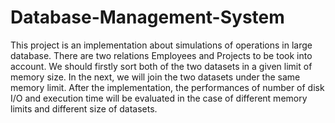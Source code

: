 # Database-Management-System
This project is an implementation about simulations of operations in large database. There are two
relations Employees and Projects to be took into account. We should firstly sort both of the two
datasets in a given limit of memory size. In the next, we will join the two datasets under the same
memory limit. After the implementation, the performances of number of disk I/O and execution
time will be evaluated in the case of different memory limits and different size of datasets.
